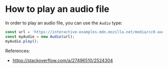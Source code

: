 # How to play an audio file

In order to play an audio file, you can use the `Audio` type:

```javascript
const url = 'https://interactive-examples.mdn.mozilla.net/media/cc0-audio/t-rex-roar.mp3';
const myAudio = new Audio(url);
myAudio.play();
```

References:
* https://stackoverflow.com/a/27496510/2524304